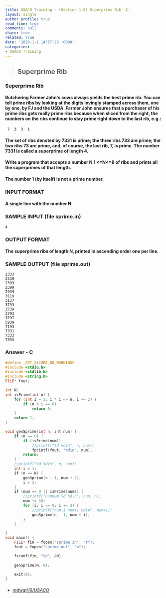 ```yaml
---
title: USACO Training - (Section 1.6) Superprime Rib -C-
layout: single
author_profile: true
read_time: true
comments: null
share: true
related: true
date: '2020-1-1 14:57:28 +0900'
categories:
- USACO Training
---
```


> ## Superprime Rib

### Superprime Rib
#### Butchering Farmer John's cows always yields the best prime rib. You can tell prime ribs by looking at the digits lovingly stamped across them, one by one, by FJ and the USDA. Farmer John ensures that a purchaser of his prime ribs gets really prime ribs because when sliced from the right, the numbers on the ribs continue to stay prime right down to the last rib, e.g.:

     7  3  3  1
		 
#### The set of ribs denoted by 7331 is prime; the three ribs 733 are prime; the two ribs 73 are prime, and, of course, the last rib, 7, is prime. The number 7331 is called a superprime of length 4.

#### Write a program that accepts a number N 1 <=N<=8 of ribs and prints all the superprimes of that length.

#### The number 1 (by itself) is not a prime number.

### INPUT FORMAT

#### A single line with the number N.


### SAMPLE INPUT (file sprime.in)
	4


### OUTPUT FORMAT

#### The superprime ribs of length N, printed in ascending order one per line.



### SAMPLE OUTPUT (file sprime.out)
	2333
	2339
	2393
	2399
	2939
	3119
	3137
	3733
	3739
	3793
	3797
	5939
	7193
	7331
	7333
	7393

	
		
### Answer - C
```c
#define _CRT_SECURE_NO_WARNINGS
#include <stdio.h>
#include <stdlib.h>
#include <string.h>
FILE* fout;

int N;
int isPrime(int n) {
	for (int i = 3; i * i <= n; i += 2) {
		if (n % i == 0)
			return 0;
	}
	return 1;
}

void genSprime(int n, int num) {
	if (n == 0) {
		if (isPrime(num))
			//printf("%d %d\n", n, num);
			fprintf(fout, "%d\n", num);
		return;
	}
	//printf("%d %d\n", n, num);
	int i = 1;
	if (n == N) {
		genSprime(n - 1, num + 2);
		i = 3;
	}
	if (num == 0 || isPrime(num)) {
		//printf("numnum %d %d\n", num, n);
		num *= 10;
		for (i; i <= 9; i += 2) {
			//printf("num+1 num+1 %d\n", num+i);
			genSprime(n - 1, num + i);
		}
	}

}
void main() {
	FILE* fin = fopen("sprime.in", "r");
	fout = fopen("sprime.out", "w");

	fscanf(fin, "%d", &N);
	
	genSprime(N, 0);

	exit(0);
}
```

* ###### [mdwgti16/USACO]

[mdwgti16/USACO]: https://github.com/mdwgti16/USACO/tree/master/USACO/Chapter%201/Section%201.6